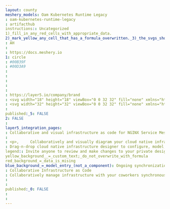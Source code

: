 ```yaml
---
layout: county 
meshery_models: Oam Kubernetes Runtime Legacy
: oam-kubernetes-runtime-legacy
: artifacthub
instructions:: Uncategorized
1)_fill_in_any_red_cells_with_appropriate_data.
2)_mark_yellow_any_cell_that_has_a_formula_overwritten._3)_the_svgs_shouldn't_have_xml_header_they_are_added_programmatically_through_workflows: Uncategorized
: AH
: 
: https://docs.meshery.io
1: circle
: #00B39F
: #00D3A9
: 
: 
: 
: 
: 
: https://layer5.io/company/brand
: <svg width="18" height="18" viewBox="0 0 32 32" fill="none" xmlns="http://www.w3.org/2000/svg">, <g clip-path="url(#clip0_36_80)">, <path d="M16.4632 7.69351V15.2015L22.9702 11.4346L16.4632 7.69351Z" fill="white"/>, <path d="M16.4632 16.7705V24.3157L23.0307 20.5607L16.4632 16.7705Z" fill="white"/>, <path d="M15.5274 15.1502V7.75632L9.10194 11.4416L15.5274 15.1502Z" fill="white" fill-opacity="0.8"/>, <path d="M2.63699 24.2878C3.89756 26.3157 5.60178 28.031 7.62134 29.3047V21.4033L2.63699 24.2878Z" fill="white" fill-opacity="0.8"/>, <path d="M15.5274 24.2785V16.8264L9.08579 20.556L15.5274 24.2785Z" fill="white" fill-opacity="0.8"/>, <path d="M8.55965 28.8344L15.0829 25.1049L8.55965 21.3335V28.8344Z" fill="white"/>, <path d="M23.4753 28.8742V21.3848L16.9615 25.1096L23.4753 28.8742Z" fill="white" fill-opacity="0.8"/>, <path d="M29.852 23.4194C30.9655 21.341 31.5949 19.0378 31.6935 16.6819L24.9119 20.5651L29.852 23.4194Z" fill="white" fill-opacity="0.8"/>, <path d="M24.4136 19.7691L30.96 16.0256L24.4136 12.2634V19.7691Z" fill="white"/>, <path d="M23.4755 10.6455V3.20041L16.9919 6.91827L23.4755 10.6455Z" fill="white" fill-opacity="0.8"/>, <path d="M23.4754 19.7364V12.2239L16.9779 15.986L23.4754 19.7364Z" fill="white" fill-opacity="0.8"/>, <path d="M8.55965 12.2099V19.7784L15.1061 15.9882L8.55965 12.2099Z" fill="white"/>, <path d="M15.5274 0.285706C13.1176 0.353534 10.756 0.977397 8.6271 2.10855L15.5274 6.06621V0.285706Z" fill="white" fill-opacity="0.8"/>, <path d="M8.55965 3.1492V10.6734L15.1107 6.91597L8.55965 3.1492Z" fill="white"/>, <path d="M7.62134 2.69299C5.60228 3.96735 3.89818 5.6826 2.63699 7.7099L7.62134 10.5873V2.69299Z" fill="white" fill-opacity="0.8"/>, <path d="M23.4335 2.14811C21.2869 0.992986 18.9001 0.355226 16.4632 0.285706V6.14069L23.4335 2.14811Z" fill="white"/>, <path d="M0.285713 16.5517C0.367085 18.9754 1.01023 21.3471 2.16447 23.4799L7.21396 20.5559L0.285713 16.5517Z" fill="white"/>, <path d="M2.16447 8.51996C1.01384 10.6433 0.370833 13.0043 0.285713 15.4178L7.22097 11.4393L2.16447 8.51996Z" fill="white"/>, <path d="M8.61544 29.8822C10.7469 31.0189 13.1128 31.6461 15.5274 31.7143V25.9291L8.61544 29.8822Z" fill="white" fill-opacity="0.8"/>, <path d="M29.3675 7.73539C28.1143 5.71396 26.4208 4.00147 24.4136 2.72543V10.5987L29.3675 7.73539Z" fill="white"/>, <path d="M24.4136 29.2791C26.4312 27.994 28.1314 26.2684 29.3863 24.2321L24.4136 21.3591V29.2791Z" fill="white"/>, <path d="M31.7143 15.3738C31.6251 12.9835 30.9879 10.6458 29.8518 8.54102L24.8441 11.4325L31.7143 15.3738Z" fill="white" fill-opacity="0.8"/>, <path d="M16.4632 31.7143C18.8725 31.6467 21.2333 31.0229 23.3613 29.8914L16.4632 25.8942V31.7143Z" fill="white"/>, <path d="M7.62141 19.711V12.2892L1.17738 15.9838L7.62141 19.711Z" fill="white" fill-opacity="0.8"/>, </g>, <defs>, <clipPath id="clip0_36_80">, <rect width="32" height="32" fill="white"/>, </clipPath>, </defs>, </svg>
: <svg width="32" height="32" viewBox="0 0 32 32" fill="none" xmlns="http://www.w3.org/2000/svg"><path d="M16.405 8.732v6.57l5.694-3.297-5.694-3.273Zm0 7.942v6.602l5.747-3.285-5.747-3.317Z" fill="#fff"/><path d="M15.586 15.256v-6.47l-5.622 3.225 5.622 3.245ZM4.307 23.252a13.809 13.809 0 0 0 4.362 4.39v-6.914l-4.362 2.524Zm11.279-.008v-6.52L9.95 19.985l5.636 3.258Z" fill="#fff" fill-opacity=".8"/><path d="m9.49 27.23 5.707-3.263-5.707-3.3v6.563Z" fill="#fff"/><path d="M22.54 27.265v-6.553l-5.699 3.259 5.7 3.294Zm5.58-4.773a13.697 13.697 0 0 0 1.612-5.895l-5.934 3.397 4.323 2.498Z" fill="#fff" fill-opacity=".8"/><path d="m23.362 19.298 5.728-3.276-5.728-3.291v6.567Z" fill="#fff"/><path d="M22.541 11.315V4.8l-5.673 3.253 5.673 3.262Zm0 7.955v-6.574l-5.685 3.292 5.685 3.281Z" fill="#fff" fill-opacity=".8"/><path d="M9.49 12.684v6.622l5.728-3.316-5.728-3.306Z" fill="#fff"/><path d="M15.586 2.25a13.69 13.69 0 0 0-6.037 1.595l6.037 3.463V2.25Z" fill="#fff" fill-opacity=".8"/><path d="M9.49 4.756v6.583l5.732-3.288L9.49 4.756Z" fill="#fff"/><path d="M8.669 4.356a13.83 13.83 0 0 0-4.362 4.39l4.362 2.518V4.356Z" fill="#fff" fill-opacity=".8"/><path d="M22.504 3.88a13.695 13.695 0 0 0-6.099-1.63v5.123l6.1-3.493ZM2.25 16.483c.071 2.12.634 4.196 1.644 6.062l4.418-2.559-6.062-3.503Zm1.644-7.028a13.68 13.68 0 0 0-1.644 6.036l6.068-3.482-4.424-2.554Z" fill="#fff"/><path d="M9.539 28.147a13.673 13.673 0 0 0 6.047 1.603v-5.062L9.54 28.147Z" fill="#fff" fill-opacity=".8"/><path d="M27.697 8.768a13.83 13.83 0 0 0-4.335-4.383v6.889l4.335-2.506ZM23.362 27.62a13.851 13.851 0 0 0 4.351-4.417l-4.351-2.514v6.93Z" fill="#fff"/><path d="M29.75 15.452a13.659 13.659 0 0 0-1.63-5.979l-4.381 2.53 6.011 3.45Z" fill="#fff" fill-opacity=".8"/><path d="M16.405 29.75a13.673 13.673 0 0 0 6.036-1.595l-6.036-3.498v5.093Z" fill="#fff"/><path d="M8.669 19.247v-6.494L3.03 15.986l5.639 3.261Z" fill="#fff" fill-opacity=".8"/></svg>
: 
published:_5: FALSE
2: FALSE
: 
layer5_integration_pages: 
: Collaborative and visual infrastructure as code for NGINX Service Mesh
: 
: <p>,     Collaboratively and visually diagram your cloud native infrastructure with GitOps-style pipeline integration. Design, test, and manage configuration your Kubernetes-based, containerized applications as a visual topology., </p>, <p>,     Looking for best practice cloud native design and deployment best practices? Choose from thousands of pre-built components in MeshMap. Choose from hundreds of ready-made design patterns by importing templates from Meshery Catalog or use our low code designer, MeshMap, to create and deploy your own cloud native infrastructure designs., </p>
: Drag-n-drop cloud native infrastructure designer to configure, model, and deploy your workloads.
legend:: Invite anyone to review and make changes to your private designs.
yellow_background__=_custom_text;_do_not_overwrite_with_formula
red_background_=_data_is_mising
blue_background_=_model_entry_(not_a_component): Ongoing synchronization of Kubernetes configuration and changes across any number of clusters.
: Collaborative Infrastructure as Code
: Collaboratively manage infrastructure with your coworkers synchronously sharing the same designs.
: 
: 
published:_0: FALSE
: 
: 
---
```

